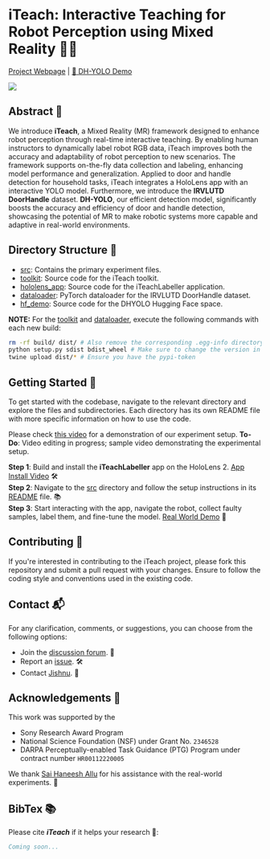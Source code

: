 # iTeach: Interactive Teaching for Robot Perception using Mixed Reality 🤖🌐

[Project Webpage](https://irvlutd.github.io/iTeach/) | [🤗 DH-YOLO Demo](https://huggingface.co/spaces/IRVLUTD/DH-YOLO)

![](https://irvlutd.github.io/iTeach/assets/images/iteach/iteach-overview.webp)
<!-- <center>
<img src="https://irvlutd.github.io/iTeach/assets/images/iteach/iteach-overview.webp" alt="Real World Demo" width="75%"/>
</center> -->
## Abstract 📝

We introduce **iTeach**, a Mixed Reality (MR) framework designed to enhance robot perception through real-time interactive teaching. By enabling human instructors to dynamically label robot RGB data, iTeach improves both the accuracy and adaptability of robot perception to new scenarios. The framework supports on-the-fly data collection and labeling, enhancing model performance and generalization. Applied to door and handle detection for household tasks, iTeach integrates a HoloLens app with an interactive YOLO model. Furthermore, we introduce the **IRVLUTD DoorHandle** dataset. **DH-YOLO**, our efficient detection model, significantly boosts the accuracy and efficiency of door and handle detection, showcasing the potential of MR to make robotic systems more capable and adaptive in real-world environments.

## Directory Structure 📁

* [src](./src): Contains the primary experiment files.
* [toolkit](./toolkit): Source code for the iTeach toolkit.
* [hololens_app](./hololens_app): Source code for the iTeachLabeller application.
* [dataloader](./dataloader): PyTorch dataloader for the IRVLUTD DoorHandle dataset.
* [hf_demo](https://huggingface.co/spaces/IRVLUTD/DH-YOLO/tree/main): Source code for the DHYOLO Hugging Face space.

**NOTE:** For the [toolkit](./toolkit) and [dataloader](./dataloader), execute the following commands with each new build:
```sh
rm -rf build/ dist/ # Also remove the corresponding .egg-info directory
python setup.py sdist bdist_wheel # Make sure to change the version in setup.py before running this
twine upload dist/* # Ensure you have the pypi-token
```

## Getting Started 🚀

To get started with the codebase, navigate to the relevant directory and explore the files and subdirectories. Each directory has its own README file with more specific information on how to use the code.

Please check [this video](#) for a demonstration of our experiment setup.
    **To-Do**: Video editing in progress; sample video demonstrating the experimental setup. 

**Step 1**: Build and install the **iTeachLabeller** app on the HoloLens 2. [App Install Video](#) 🛠️  
**Step 2**: Navigate to the [src](./src) directory and follow the setup instructions in its [README](./src/README.md) file. 📚  
**Step 3**: Start interacting with the app, navigate the robot, collect faulty samples, label them, and fine-tune the model. [Real World Demo](https://www.youtube.com/watch?v=fusb4CkM_IE) 🤖


## Contributing 🤝

If you're interested in contributing to the iTeach project, please fork this repository and submit a pull request with your changes. Ensure to follow the coding style and conventions used in the existing code.

## Contact 📬

For any clarification, comments, or suggestions, you can choose from the following options:

- Join the [discussion forum](https://github.com/IRVLUTD/iTeach/discussions). 💬
- Report an [issue](https://github.com/IRVLUTD/iTeach/issues). 🛠️
- Contact [Jishnu](https://jishnujayakumar.github.io/). 📧

## Acknowledgements 🙏
This work was supported by the 
- Sony Research Award Program
- National Science Foundation (NSF) under Grant No. `2346528`
- DARPA Perceptually-enabled Task Guidance (PTG) Program under contract number `HR00112220005`

We thank [Sai Haneesh Allu](https://saihaneeshallu.github.io/) for his assistance with the real-world experiments. 🙌

## BibTex 📚
Please cite ***iTeach*** if it helps your research 🙌:
```bibtex
Coming soon...
```